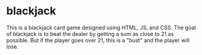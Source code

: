 # blackjack
This is a blackjack card game designed using HTML, JS, and CSS. The goal of blackjack is to beat the dealer by getting a sum as close to 21 as possible. But if the player goes over 21,
this is a "bust" and the player will lose.
